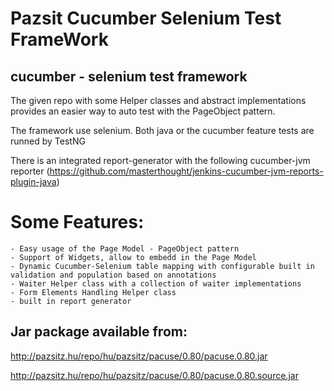 Pazsit Cucumber Selenium Test FrameWork
==================

## cucumber - selenium test framework

The given repo with some Helper classes and abstract implementations provides an easier way to auto test with the PageObject pattern.

The framework use selenium. 
Both java or the cucumber feature tests are runned by TestNG

There is an integrated report-generator with the following cucumber-jvm reporter (https://github.com/masterthought/jenkins-cucumber-jvm-reports-plugin-java)


# Some Features:
	- Easy usage of the Page Model - PageObject pattern
	- Support of Widgets, allow to embedd in the Page Model
	- Dynamic Cucumber-Selenium table mapping with configurable built in validation and population based on annotations
	- Waiter Helper class with a collection of waiter implementations
    - Form Elements Handling Helper class
	- built in report generator
	

## Jar package available from:
http://pazsitz.hu/repo/hu/pazsitz/pacuse/0.80/pacuse.0.80.jar

http://pazsitz.hu/repo/hu/pazsitz/pacuse/0.80/pacuse.0.80.source.jar
